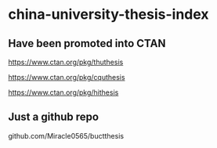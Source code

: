 # china-university-thesis-index

## Have been promoted into CTAN

https://www.ctan.org/pkg/thuthesis

https://www.ctan.org/pkg/cquthesis

https://www.ctan.org/pkg/hithesis

## Just a github repo

github.com/Miracle0565/buctthesis

